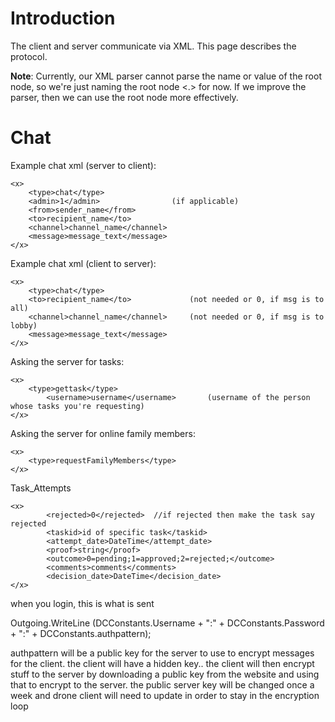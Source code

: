 # Introduction #

The client and server communicate via XML. This page describes the protocol.

**Note**: Currently, our XML parser cannot parse the name or value of the root node, so we're just naming the root node <.> for now.  If we improve the parser, then we can use the root node more effectively.

# Chat #

Example chat xml (server to client):
```
<x>
	<type>chat</type>
	<admin>1</admin>   				(if applicable)
	<from>sender_name</from>
	<to>recipient_name</to>
	<channel>channel_name</channel>
	<message>message_text</message>
</x>
```

Example chat xml (client to server):
```
<x>
	<type>chat</type>
	<to>recipient_name</to>             (not needed or 0, if msg is to all)
	<channel>channel_name</channel>     (not needed or 0, if msg is to lobby)
	<message>message_text</message>
</x>
```

Asking the server for tasks:
```
<x>
	<type>gettask</type>
        <username>username</username>       (username of the person whose tasks you're requesting)
</x>
```


Asking the server for online family members:
```
<x>
	<type>requestFamilyMembers</type>
</x>
```


Task\_Attempts
```
<x>
        <rejected>0</rejected>  //if rejected then make the task say rejected 
        <taskid>id of specific task</taskid>
        <attempt_date>DateTime</attempt_date>
        <proof>string</proof>
        <outcome>0=pending;1=approved;2=rejected;</outcome>
        <comments>comments</comments>
        <decision_date>DateTime</decision_date>
</x>
```


when you login, this is what is sent

Outgoing.WriteLine (DCConstants.Username + ":" + DCConstants.Password + ":" + DCConstants.authpattern);

authpattern will be a public key for the server to use to encrypt messages for the client. the client will have a hidden key.. the client will then encrypt stuff to the server by downloading a public key from the website and using that to encrypt to the server. the public server key will be changed once a week and drone client will need to update in order to stay in the encryption loop